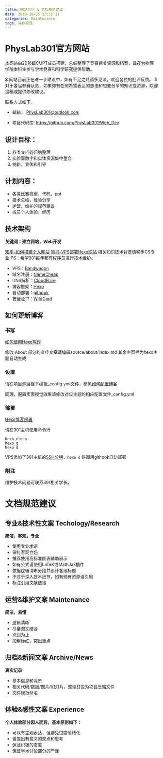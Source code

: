 ```yaml
---
title: 网站介绍 & 文档规范建议
date: 2018-10-05 13:51:11
categories: Maintenance
tags: 操作规范
---
```

# PhysLab301官方网站 

本网站由2016级CUPT成员搭建，总结整理了竞赛相关资源和档案，旨在为物理学院本科生参与学术竞赛和科学研究提供帮助。

$ 网站目前正在进一步建设中，如有不足之处请多见谅，欢迎各位的批评反馈。
$ 对于各届参赛队员，如果你有任何希望表达的想法和想要分享的知识或资源，欢迎投稿或提供修改建议。

联系方式如下。

- 邮箱： PhysLab301@outlook.com

- 项目代码库:  https://github.com/PhysLab301/Web_Dev



## 设计目标：
1. 各类文档的归纳整理
2. 实验室数字和实体资源集中整合
3. 纳新，宣传和引导

## 计划内容：
- 各类比赛档案，代码，ppt
- 技术总结，经验分享
- 运营，维护的规范建议
- 成员个人体验，经历

## 技术架构

**关键词：建立网站，Web开发**

[知乎-如何搭建个人网站](https://www.zhihu.com/question/19774219)
[简书-VPS部署Hexo网站](https://www.jianshu.com/p/5cf20649f328)
相关知识技术背景请移步CS专业
PS：希望301每年都有程序员进行技术维护。

- VPS：[Bandwagon](https://bandwagonhost.com)
- 域名注册：[NameCheap](https://www.namecheap.com/)
- DNS解析：[CloudFlare](https://www.dnspod.cn/)
- 博客框架：[Hexo](https://hexo.io/zh-cn/)
- 自动部署：[githook](https://git-scm.com/)
- 安全证书：[WildCard](https://letsencrypt.org/)
  
## 如何更新博客

### 书写
[如何使用Hexo写作](https://hexo.io/zh-cn/docs/writing)

修改 About 部分的宣传文章请编辑source/about/index.md
其余主页栏为hexo主题自动生成

### 设置
请在项目源路径下编辑_config.yml文件，参见[如何配置博客](https://hexo.io/zh-cn/docs/configuration)

同理，配置页面视觉效果请修改对应主题的相应配置文件_config.yml

### 部署
[Hexo博客部署](https://hexo.io/zh-cn/docs/deployment.html)

请在301主机使用命令行
```
hexo clean
hexo g
hexo d
```
VPS添加了301主机的[SSH公钥](http://www.ruanyifeng.com/blog/2011/12/ssh_remote_login.html)，`hexo d` 
将调用githook自动部署

### 附注
维护技术问题可联系301相关学长。

# 文档规范建议

## 专业&技术性文案 Techology/Research

**简洁，客观，专业**

- 使用专业术语
- 保持客观立场
- 推荐使用高标准图表辅助展示
- 如有公式请使用LaTeX或MathJax插件
- 依据逻辑清晰分段并设计各级标题
- 不过于深入技术细节，如有现有资源请引用
- 标注引用文献链接

## 运营&维护文案 Maintenance

**简洁，易懂**

- 逻辑清晰
- 尽量图文结合
- 点到为止
- 加粗标红，突出重点


## 归档&新闻文案 Archive/News

**真实记录**

- 基本信息和背景
- 相关代码/数据/图片/幻灯片，整理打包为项目压缩文件
- 文件规范命名

## 体验&感性文案 Experience

**个人体验部分因人而异，基本原则如下：**

- 可以有主观表达，但避免过度情绪化
- 请提出有意义的观点和思考
- 保证积极的态度
- 保证学术讨论部分的严谨


